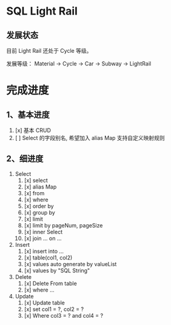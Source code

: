 # SQL Light Rail

## 发展状态
目前 Light Rail 还处于 Cycle 等级。

发展等级：
Material -> Cycle -> Car -> Subway -> LightRail

# 完成进度
## 1、基本进度
1. [x] 基本 CRUD
2. [ ] Select 的字段别名, 希望加入 alias Map 支持自定义映射规则

## 2、细进度
1. Select
   1. [x] select
   2. [x] alias Map
   3. [x] from
   4. [x] where
   5. [x] order by
   6. [x] group by
   7. [x] limit
   8. [x] limit by pageNum, pageSize
   9. [x] inner Select 
   10. [x] join ... on ... 
2. Insert
   1. [x] insert into ...
   2. [x] table(col1, col2)
   3. [x] values auto generate by valueList
   4. [x] values by "SQL String"
3. Delete
   1. [x] Delete From table
   2. [x] where ...
4. Update
   1. [x] Update table
   2. [x] set col1 = ?, col2 = ?
   3. [x] Where col3 = ? and col4 = ?



